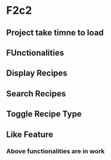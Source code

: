 # F2c2

## Project take timne to load 
 ## FUnctionalities
 ## Display Recipes
 ## Search Recipes
 ## Toggle Recipe Type
 ## Like Feature 
 ### Above functionalities are in work
